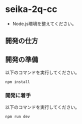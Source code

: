 # seika-2q-cc

- Node.js環境を整えてください。

## 開発の仕方

## 開発の準備

以下のコマンドを実行してください。
```
npm install
```
### 開発に着手
以下のコマンドを実行してください。
```
npm run dev
```
